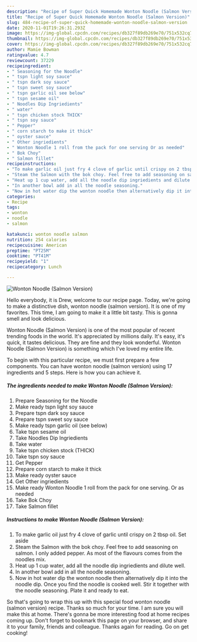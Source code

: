 ```yaml
---
description: "Recipe of Super Quick Homemade Wonton Noodle (Salmon Version)"
title: "Recipe of Super Quick Homemade Wonton Noodle (Salmon Version)"
slug: 484-recipe-of-super-quick-homemade-wonton-noodle-salmon-version
date: 2020-11-01T19:26:31.293Z
image: https://img-global.cpcdn.com/recipes/db327f89db269e70/751x532cq70/wonton-noodle-salmon-version-recipe-main-photo.jpg
thumbnail: https://img-global.cpcdn.com/recipes/db327f89db269e70/751x532cq70/wonton-noodle-salmon-version-recipe-main-photo.jpg
cover: https://img-global.cpcdn.com/recipes/db327f89db269e70/751x532cq70/wonton-noodle-salmon-version-recipe-main-photo.jpg
author: Mamie Bowman
ratingvalue: 4.7
reviewcount: 37229
recipeingredient:
- " Seasoning for the Noodle"
- " tspn light soy sauce"
- " tspn dark soy sauce"
- " tspn sweet soy sauce"
- " tspn garlic oil see below"
- " tspn sesame oil"
- " Noodles Dip Ingriedients"
- " water"
- " tspn chicken stock THICK"
- " tspn soy sauce"
- " Pepper"
- " corn starch to make it thick"
- " oyster sauce"
- " Other ingriedients"
- " Wonton Noodle 1 roll from the pack for one serving Or as needed"
- " Bok Choy"
- " Salmon fillet"
recipeinstructions:
- "To make garlic oil just fry 4 clove of garlic until crispy on 2 tbsp oil. Set aside"
- "Steam the Salmon with the bok choy. Feel free to add seasoning on salmon. I only added pepper. As most of the flavours comes from the noodles mix."
- "Heat up 1 cup water, add all the noodle dip ingriedients and dilute well."
- "In another bowl add in all the noodle seasoning."
- "Now in hot water dip the wonton noodle then alternatively dip it into the noodle dip. Once you find the noodle is cooked well. Stir it together with the noodle seasoning. Plate it and ready to eat."
categories:
- Recipe
tags:
- wonton
- noodle
- salmon

katakunci: wonton noodle salmon 
nutrition: 254 calories
recipecuisine: American
preptime: "PT25M"
cooktime: "PT41M"
recipeyield: "1"
recipecategory: Lunch

---
```



![Wonton Noodle (Salmon Version)](https://img-global.cpcdn.com/recipes/db327f89db269e70/751x532cq70/wonton-noodle-salmon-version-recipe-main-photo.jpg)

Hello everybody, it is Drew, welcome to our recipe page. Today, we're going to make a distinctive dish, wonton noodle (salmon version). It is one of my favorites. This time, I am going to make it a little bit tasty. This is gonna smell and look delicious.

Wonton Noodle (Salmon Version) is one of the most popular of recent trending foods in the world. It's appreciated by millions daily. It's easy, it's quick, it tastes delicious. They are fine and they look wonderful. Wonton Noodle (Salmon Version) is something which I've loved my entire life.




To begin with this particular recipe, we must first prepare a few components. You can have wonton noodle (salmon version) using 17 ingredients and 5 steps. Here is how you can achieve it.

<!--inarticleads1-->

##### The ingredients needed to make Wonton Noodle (Salmon Version):

1. Prepare  Seasoning for the Noodle
1. Make ready  tspn light soy sauce
1. Prepare  tspn dark soy sauce
1. Prepare  tspn sweet soy sauce
1. Make ready  tspn garlic oil (see below)
1. Take  tspn sesame oil
1. Take  Noodles Dip Ingriedients
1. Take  water
1. Take  tspn chicken stock (THICK)
1. Take  tspn soy sauce
1. Get  Pepper
1. Prepare  corn starch to make it thick
1. Make ready  oyster sauce
1. Get  Other ingriedients
1. Make ready  Wonton Noodle 1 roll from the pack for one serving. Or as needed
1. Take  Bok Choy
1. Take  Salmon fillet




<!--inarticleads2-->

##### Instructions to make Wonton Noodle (Salmon Version):

1. To make garlic oil just fry 4 clove of garlic until crispy on 2 tbsp oil. Set aside
1. Steam the Salmon with the bok choy. Feel free to add seasoning on salmon. I only added pepper. As most of the flavours comes from the noodles mix.
1. Heat up 1 cup water, add all the noodle dip ingriedients and dilute well.
1. In another bowl add in all the noodle seasoning.
1. Now in hot water dip the wonton noodle then alternatively dip it into the noodle dip. Once you find the noodle is cooked well. Stir it together with the noodle seasoning. Plate it and ready to eat.




So that's going to wrap this up with this special food wonton noodle (salmon version) recipe. Thanks so much for your time. I am sure you will make this at home. There's gonna be more interesting food at home recipes coming up. Don't forget to bookmark this page on your browser, and share it to your family, friends and colleague. Thanks again for reading. Go on get cooking!

